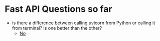 
# Fast API Questions so far

* is there a difference between calling uvicorn from Python or calling it from terminal? Is one better than the other?
    - [No](https://stackoverflow.com/questions/63177681/is-there-a-difference-between-running-fastapi-from-uvicorn-command-in-dockerfile)






